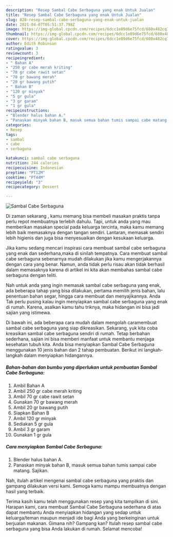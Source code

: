 ```yaml
---
description: "Resep Sambal Cabe Serbaguna yang enak Untuk Jualan"
title: "Resep Sambal Cabe Serbaguna yang enak Untuk Jualan"
slug: 828-resep-sambal-cabe-serbaguna-yang-enak-untuk-jualan
date: 2021-04-07T05:51:37.798Z
image: https://img-global.cpcdn.com/recipes/6dcc1e89d6e75fcd/680x482cq70/sambal-cabe-serbaguna-foto-resep-utama.jpg
thumbnail: https://img-global.cpcdn.com/recipes/6dcc1e89d6e75fcd/680x482cq70/sambal-cabe-serbaguna-foto-resep-utama.jpg
cover: https://img-global.cpcdn.com/recipes/6dcc1e89d6e75fcd/680x482cq70/sambal-cabe-serbaguna-foto-resep-utama.jpg
author: Edith Robinson
ratingvalue: 3
reviewcount: 3
recipeingredient:
- " Bahan A"
- "250 gr cabe merah kriting"
- "70 gr cabe rawit setan"
- "70 gr bawang merah"
- "20 gr bawang putih"
- " Bahan B"
- "120 gr minyak"
- "5 gr gula"
- "3 gr garam"
- "1 gr gula"
recipeinstructions:
- "Blender halus bahan A."
- "Panaskan minyak bahan B, masuk semua bahan tumis sampai cabe matang. Sajikan."
categories:
- Resep
tags:
- sambal
- cabe
- serbaguna

katakunci: sambal cabe serbaguna 
nutrition: 244 calories
recipecuisine: Indonesian
preptime: "PT12M"
cooktime: "PT44M"
recipeyield: "3"
recipecategory: Dessert

---
```



![Sambal Cabe Serbaguna](https://img-global.cpcdn.com/recipes/6dcc1e89d6e75fcd/680x482cq70/sambal-cabe-serbaguna-foto-resep-utama.jpg)

Di zaman  sekarang , kamu memang bisa membeli masakan praktis tanpa perlu repot membuatnya terlebih dahulu. Tapi, untuk anda yang mau memberikan masakan special pada keluarga tercinta, maka kamu memang lebih baik memasaknya dengan tangan sendiri. Lantaran, memasak sendiri lebih higienis dan juga bisa menyesuaikan dengan kesukaan keluarga.

Jika kamu sedang mencari inspirasi cara membuat sambal cabe serbaguna yang enak dan sederhana,maka di sinilah tempatnya. Cara membuat sambal cabe serbaguna  sebenarnya mudah dilakukan jika kamu mengerjakannya dengan cara yang benar. Namun, anda tidak perlu risau akan tidak berhasil dalam memasaknya 
karena di artikel ini kita akan membahas sambal cabe serbaguna dengan teliti.  



Nah untuk anda yang ingin memasak sambal cabe serbaguna yang enak, ada beberapa tahap yang bisa dilakukan, pertama memilih jenis bahan, lalu penentuan bahan segar, hingga cara membuat dan menyajikannya. Anda Tak perlu pusing kalau ingin menyiapkan sambal cabe serbaguna yang enak di rumah. Karena, asalkan kamu  tahu triknya, maka hidangan ini bisa jadi sajian yang istimewa.

Di bawah ini, ada beberapa cara mudah dalam mengolah caramembuat sambal cabe serbaguna yang siap dikreasikan. Sekarang, yuk kita coba kreasikan sambal cabe serbaguna sendiri di rumah. Tetap berbahan sederhana, sajian ini bisa memberi manfaat untuk membantu menjaga kesehatan tubuh kita. Anda bisa menyiapkan Sambal Cabe Serbaguna menggunakan 10 jenis bahan dan 2 tahap pembuatan. Berikut ini langkah-langkah dalam menyiapkan hidangannya.

<!--inarticleads1-->

##### Bahan-bahan dan bumbu yang diperlukan untuk pembuatan Sambal Cabe Serbaguna:

1. Ambil  Bahan A
1. Ambil 250 gr cabe merah kriting
1. Ambil 70 gr cabe rawit setan
1. Gunakan 70 gr bawang merah
1. Ambil 20 gr bawang putih
1. Siapkan  Bahan B
1. Ambil 120 gr minyak
1. Sediakan 5 gr gula
1. Ambil 3 gr garam
1. Gunakan 1 gr gula




<!--inarticleads2-->

##### Cara menyiapkan Sambal Cabe Serbaguna:

1. Blender halus bahan A.
1. Panaskan minyak bahan B, masuk semua bahan tumis sampai cabe matang. Sajikan.




Nah, itulah artikel mengenai  sambal cabe serbaguna  yang praktis dan gampang dilakukan versi kami. Semoga kamu mampu membuatnya dengan hasil yang terbaik. 

Terima kasih kamu telah menggunakan resep yang kita tampilkan di sini. Harapan kami, cara membuat  Sambal Cabe Serbaguna sederhana di atas dapat membantu Anda menyiapkan hidangan yang sedap untuk keluarga/teman maupun menjadi ide bagi Anda yang berkeinginan untuk berjualan makanan. Gimana nih? Gampang kan? Itulah resep sambal cabe serbaguna yang bisa Anda lakukan di rumah. Selamat mencoba!

